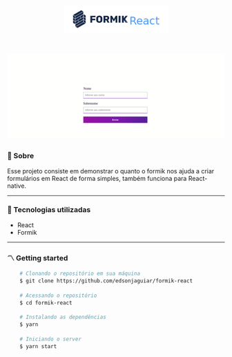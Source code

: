 <h1 style="text-align: center">
    <img src="./public/logoFormik.png">
</h1>

<h1>
    <img src="./public/preview.gif">
</h1>

### 🧾 Sobre

<p>Esse projeto consiste em demonstrar o quanto o formik nos ajuda a criar formulários em React de forma simples, também funciona para React-native.</p>

---

### 🚀 Tecnologias utilizadas

- React
- Formik

---

### 〽️ Getting started

```zsh
    # Clonando o repositório em sua máquina
    $ git clone https://github.com/edsonjaguiar/formik-react

    # Acessando o repositório
    $ cd formik-react
    
    # Instalando as dependências
    $ yarn

    # Iniciando o server
    $ yarn start
```